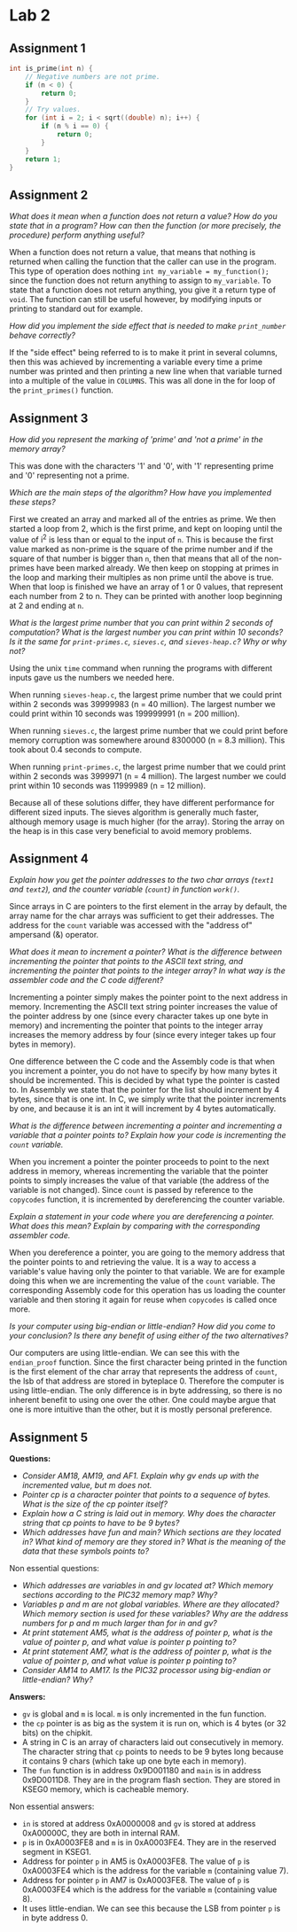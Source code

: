 # Lab 2
## Assignment 1
```C
int is_prime(int n) {
    // Negative numbers are not prime.
    if (n < 0) {
        return 0;
    }
    // Try values.
    for (int i = 2; i < sqrt((double) n); i++) {
        if (n % i == 0) {
            return 0;
        }
    }
    return 1;
}
```

## Assignment 2
*What does it mean when a function does not return a value? How do you state that in a program? How can then the function (or more precisely, the procedure) perform anything useful?*

When a function does not return a value, that means that nothing is returned when calling the function that the caller can use in the program. This type of operation does nothing `int my_variable = my_function();` since the function does not return anything to assign to `my_variable`. To state that a function does not return anything, you give it a return type of `void`. The function can still be useful however, by modifying inputs or printing to standard out for example.

*How did you implement the side effect that is needed to make `print_number` behave correctly?*

If the "side effect" being referred to is to make it print in several columns, then this was achieved by incrementing a variable every time a prime number was printed and then printing a new line when that variable turned into a multiple of the value in `COLUMNS`. This was all done in the for loop of the `print_primes()` function.

## Assignment 3
*How did you represent the marking of 'prime' and 'not a prime' in the memory array?*

This was done with the characters '1' and '0', with '1' representing prime and '0' representing not a prime.

*Which are the main steps of the algorithm? How have you implemented these steps?*

First we created an array and marked all of the entries as prime. We then started a loop from 2, which is the first prime, and kept on looping until the value of i<sup>2</sup> is less than or equal to the input of `n`. This is because the first value marked as non-prime is the square of the prime number and if the square of that number is bigger than `n`, then that means that all of the non-primes have been marked already. We then keep on stopping at primes in the loop and marking their multiples as non prime until the above is true. When that loop is finished we have an array of 1 or 0 values, that represent each number from 2 to n. They can be printed with another loop beginning at 2 and ending at `n`.

*What is the largest prime number that you can print within 2 seconds of computation? What is the largest number you can print within 10 seconds? Is it the same for `print-primes.c`, `sieves.c`, and `sieves-heap.c`? Why or why not?*

Using the unix `time` command when running the programs with different inputs gave us the numbers we needed here.

When running `sieves-heap.c`, the largest prime number that we could print within 2 seconds was 39999983 (n = 40 million). The largest number we could print within 10 seconds was 199999991 (n = 200 million).

When running `sieves.c`, the largest prime number that we could print before memory corruption was somewhere around 8300000 (n = 8.3 million). This took about 0.4 seconds to compute.

When running `print-primes.c`, the largest prime number that we could print within 2 seconds was 3999971 (n = 4 million). The largest number we could print within 10 seconds was 11999989 (n = 12 million).

Because all of these solutions differ, they have different performance for different sized inputs. The sieves algorithm is generally much faster, although memory usage is much higher (for the array). Storing the array on the heap is in this case very beneficial to avoid memory problems.

## Assignment 4
*Explain how you get the pointer addresses to the two char arrays (`text1` and `text2`), and the counter variable (`count`) in function `work()`.*

Since arrays in C are pointers to the first element in the array by default, the array name for the char arrays was sufficient to get their addresses. The address for the `count` variable was accessed with the "address of" ampersand (&) operator.

*What does it mean to increment a pointer? What is the difference between incrementing the pointer that points to the ASCII text string, and incrementing the pointer that points to the integer array? In what way is the assembler code and the C code different?*

Incrementing a pointer simply makes the pointer point to the next address in memory. Incrementing the ASCII text string pointer increases the value of the pointer address by one (since every character takes up one byte in memory) and incrementing the pointer that points to the integer array increases the memory address by four (since every integer takes up four bytes in memory).

One difference between the C code and the Assembly code is that when you increment a pointer, you do not have to specify by how many bytes it should be incremented. This is decided by what type the pointer is casted to. In Assembly we state that the pointer for the list should increment by 4 bytes, since that is one int. In C, we simply write that the pointer increments by one, and because it is an int it will increment by 4 bytes automatically.

*What is the difference between incrementing a pointer and incrementing a variable that a pointer points to? Explain how your code is incrementing the `count` variable.*

When you increment a pointer the pointer proceeds to point to the next address in memory, whereas incrementing the variable that the pointer points to simply increases the value of that variable (the address of the variable is not changed). Since `count` is passed by reference to the `copycodes` function, it is incremented by dereferencing the counter variable.

*Explain a statement in your code where you are dereferencing a pointer. What does this mean? Explain by comparing with the corresponding assembler code.*

When you dereference a pointer, you are going to the memory address that the pointer points to and retrieving the value. It is a way to access a variable's value having only the pointer to that variable. We are for example doing this when we are incrementing the value of the `count` variable. The corresponding Assembly code for this operation has us loading the counter variable and then storing it again for reuse when `copycodes` is called once more.

*Is your computer using big-endian or little-endian? How did you come to your conclusion? Is there any benefit of using either of the two alternatives?*

Our computers are using little-endian. We can see this with the `endian_proof` function. Since the first character being printed in the function is the first element of the char array that represents the address of `count`, the lsb of that address are stored in byteplace 0. Therefore the computer is using little-endian. The only difference is in byte addressing, so there is no inherent benefit to using one over the other. One could maybe argue that one is more intuitive than the other, but it is mostly personal preference.

## Assignment 5
**Questions:**

* _Consider AM18, AM19, and AF1. Explain why gv ends up with the incremented value, but m does not._
* _Pointer cp is a character pointer that points to a sequence of bytes. What is the size of the cp pointer itself?_
* _Explain how a C string is laid out in memory. Why does the character string that cp points to have to be 9 bytes?_
* _Which addresses have fun and main? Which sections are they located in? What kind of memory are they stored in? What is the meaning of the data that these symbols points to?_

Non essential questions:

* _Which addresses are variables in and gv located at? Which memory sections according to the PIC32 memory map? Why?_
* _Variables p and m are not global variables. Where are they allocated? Which memory section is used for these variables? Why are the address numbers for p and m much larger than for in and gv?_
* _At print statement AM5, what is the address of pointer p, what is the value of pointer p, and what value is pointer p pointing to?_
* _At print statement AM7, what is the address of pointer p, what is the value of pointer p, and what value is pointer p pointing to?_
* _Consider AM14 to AM17. Is the PIC32 processor using big-endian or little-endian? Why?_

**Answers:**

* `gv` is global and `m` is local. `m` is only incremented in the fun function.
* the `cp` pointer is as big as the system it is run on, which is 4 bytes (or 32 bits) on the chipkit.
* A string in C is an array of characters laid out consecutively in memory. The character string that `cp` points to needs to be 9 bytes long because it contains 9 chars (which take up one byte each in memory).
* The `fun` function is in address 0x9D001180 and `main` is in address 0x9D0011D8. They are in the program flash section. They are stored in KSEG0 memory, which is cacheable memory.

Non essential answers:

* `in` is stored at address 0xA0000008 and `gv` is stored at address 0xA00000C, they are both in internal RAM.
* `p` is in 0xA0003FE8 and `m` is in 0xA0003FE4. They are in the reserved segment in KSEG1.
* Address for pointer `p` in AM5 is 0xA0003FE8. The value of `p` is 0xA0003FE4 which is the address for the variable `m` (containing value 7).
* Address for pointer `p` in AM7 is 0xA0003FE8. The value of `p` is 0xA0003FE4 which is the address for the variable `m` (containing value 8).
* It uses little-endian. We can see this because the LSB from pointer `p` is in byte address 0.
